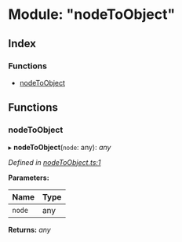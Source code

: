 
# Module: "nodeToObject"

## Index

### Functions

* [nodeToObject](_nodetoobject_.md#nodetoobject)

## Functions

###  nodeToObject

▸ **nodeToObject**(`node`: any): *any*

*Defined in [nodeToObject.ts:1](https://github.com/figma-plugin-helper-functions/figma-plugin-helpers/blob/8e2f518/src/helpers/nodeToObject.ts#L1)*

**Parameters:**

Name | Type |
------ | ------ |
`node` | any |

**Returns:** *any*
